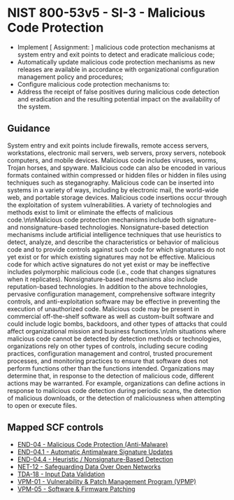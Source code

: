 # NIST 800-53v5 - SI-3 - Malicious Code Protection
- Implement \[ Assignment:  \] malicious code protection mechanisms at system entry and exit points to detect and eradicate malicious code;
- Automatically update malicious code protection mechanisms as new releases are available in accordance with organizational configuration management policy and procedures;
- Configure malicious code protection mechanisms to:
- Address the receipt of false positives during malicious code detection and eradication and the resulting potential impact on the availability of the system.
## Guidance
System entry and exit points include firewalls, remote access servers, workstations, electronic mail servers, web servers, proxy servers, notebook computers, and mobile devices. Malicious code includes viruses, worms, Trojan horses, and spyware. Malicious code can also be encoded in various formats contained within compressed or hidden files or hidden in files using techniques such as steganography. Malicious code can be inserted into systems in a variety of ways, including by electronic mail, the world-wide web, and portable storage devices. Malicious code insertions occur through the exploitation of system vulnerabilities. A variety of technologies and methods exist to limit or eliminate the effects of malicious code.\n\nMalicious code protection mechanisms include both signature- and nonsignature-based technologies. Nonsignature-based detection mechanisms include artificial intelligence techniques that use heuristics to detect, analyze, and describe the characteristics or behavior of malicious code and to provide controls against such code for which signatures do not yet exist or for which existing signatures may not be effective. Malicious code for which active signatures do not yet exist or may be ineffective includes polymorphic malicious code (i.e., code that changes signatures when it replicates). Nonsignature-based mechanisms also include reputation-based technologies. In addition to the above technologies, pervasive configuration management, comprehensive software integrity controls, and anti-exploitation software may be effective in preventing the execution of unauthorized code. Malicious code may be present in commercial off-the-shelf software as well as custom-built software and could include logic bombs, backdoors, and other types of attacks that could affect organizational mission and business functions.\n\nIn situations where malicious code cannot be detected by detection methods or technologies, organizations rely on other types of controls, including secure coding practices, configuration management and control, trusted procurement processes, and monitoring practices to ensure that software does not perform functions other than the functions intended. Organizations may determine that, in response to the detection of malicious code, different actions may be warranted. For example, organizations can define actions in response to malicious code detection during periodic scans, the detection of malicious downloads, or the detection of maliciousness when attempting to open or execute files.
## Mapped SCF controls
- [END-04 - Malicious Code Protection (Anti-Malware)](../scf/end-04-maliciouscodeprotectionanti-malware.md)
- [END-04.1 - Automatic Antimalware Signature Updates](../scf/end-041-automaticantimalwaresignatureupdates.md)
- [END-04.4 - Heuristic / Nonsignature-Based Detection](../scf/end-044-heuristicnonsignature-baseddetection.md)
- [NET-12 - Safeguarding Data Over Open Networks](../scf/net-12-safeguardingdataoveropennetworks.md)
- [TDA-18 - Input Data Validation](../scf/tda-18-inputdatavalidation.md)
- [VPM-01 - Vulnerability & Patch Management Program (VPMP)](../scf/vpm-01-vulnerability&patchmanagementprogramvpmp.md)
- [VPM-05 - Software & Firmware Patching](../scf/vpm-05-software&firmwarepatching.md)